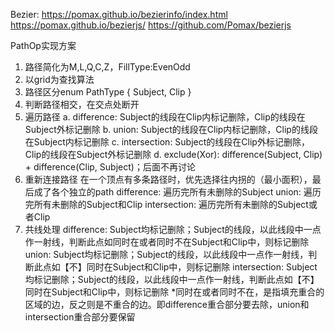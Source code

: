 Bezier: 
https://pomax.github.io/bezierinfo/index.html
https://pomax.github.io/bezierjs/
https://github.com/Pomax/bezierjs

PathOp实现方案
1. 路径简化为M,L,Q,C,Z，FillType:EvenOdd
2. 以grid为查找算法
3. 路径区分enum PathType { Subject, Clip }
4. 判断路径相交，在交点处断开
5. 遍历路径
    a. difference: Subject的线段在Clip内标记删除，Clip的线段在Subject外标记删除
    b. union: Subject的线段在Clip内标记删除，Clip的线段在Subject内标记删除
    c. intersection: Subject的线段在Clip外标记删除，Clip的线段在Subject外标记删除
    d. exclude(Xor): difference(Subject, Clip) + difference(Clip, Subject)；后面不再讨论
6. 重新连接路径
    在一个顶点有多条路径时，优先选择往内拐的（最小面积），最后成了各个独立的path
    difference: 遍历完所有未删除的Subject
    union: 遍历完所有未删除的Subject和Clip
    intersection: 遍历完所有未删除的Subject或者Clip
7. 共线处理
    difference: Subject均标记删除；Subject的线段，以此线段中一点作一射线，判断此点如同时在或者同时不在Subject和Clip中，则标记删除
    union: Subject均标记删除；Subject的线段，以此线段中一点作一射线，判断此点如【不】同时在Subject和Clip中，则标记删除
    intersection: Subject均标记删除；Subject的线段，以此线段中一点作一射线，判断此点如【不】同时在Subject和Clip中，则标记删除
    *同时在或者同时不在，是指填充重合的区域的边，反之则是不重合的边。即difference重合部分要去除，union和intersection重合部分要保留